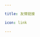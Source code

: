 ```yaml
---

title: 友情链接

icon: link

---
```


<VPCard
  title="逸燧"
  desc="「我思故我在，一念定乾坤」"
  logo="https://pi.escaped.icu/favicon.ico"
  link="https://escaped.icu"
  background="rgba(253, 230, 138, 0.15)"
/>

<VPCard 
  title="朝天工作室"
  desc="「我思故我在，一念定乾坤」"
  logo="https://escateam.icu/logo.png"
  link="https://escateam.icu"
  background="rgba(138, 211, 253, 0.15)"
/>